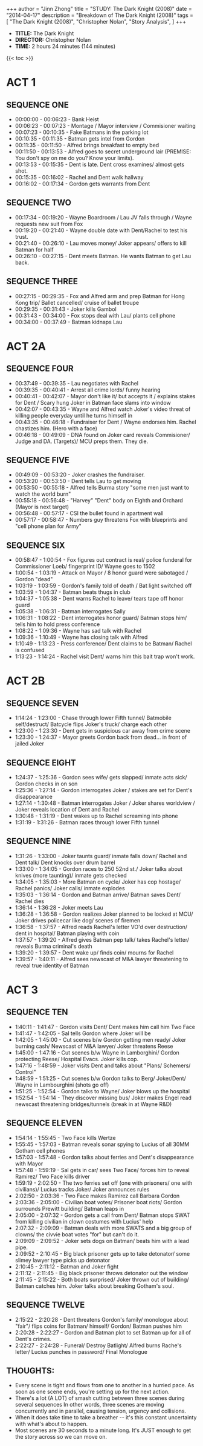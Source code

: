 +++
author = "Jinn Zhong"
title = "STUDY: The Dark Knight (2008)"
date = "2014-04-17"
description = "Breakdown of The Dark Knight (2008)"
tags = [
    "The Dark Knight (2008)",
    "Christopher Nolan",
    "Story Analysis",
]
+++
* **TITLE:** The Dark Knight
* **DIRECTOR:** Christopher Nolan
* **TIME:** 2 hours 24 minutes (144 minutes)

{{< toc >}}

# ACT 1

## SEQUENCE ONE
* 00:00:00 - 00:06:23 - Bank Heist
* 00:06:23 - 00:07:23 - Montage / Mayor interview / Commisioner waiting
* 00:07:23 - 00:10:35 - Fake Batmans in the parking lot
* 00:10:35 - 00:11:35 - Batman gets intel from Gordon
* 00:11:35 - 00:11:50 - Alfred brings breakfast to empty bed
* 00:11:50 - 00:13:53 - Alfred goes to secret underground lair (PREMISE: You don't spy on me do you? Know your limits).
* 00:13:53 - 00:15:35 - Dent is late. Dent cross examines/ almost gets shot.
* 00:15:35 - 00:16:02 - Rachel and Dent walk hallway
* 00:16:02 - 00:17:34 - Gordon gets warrants from Dent

## SEQUENCE TWO
* 00:17:34 - 00:19:20 - Wayne Boardroom / Lau JV falls through / Wayne requests new suit from Fox
* 00:19:20 - 00:21:40 - Wayne double date with Dent/Rachel to test his trust.
* 00:21:40 - 00:26:10 - Lau moves money/ Joker appears/ offers to kill Batman for half
* 00:26:10 - 00:27:15 - Dent meets Batman. He wants Batman to get Lau back.

## SEQUENCE THREE
* 00:27:15 - 00:29:35 - Fox and Alfred arm and prep Batman for Hong Kong trip/ Ballet cancelled/ cruise of ballet troupe
* 00:29:35 - 00:31:43 - Joker kills Gambol
* 00:31:43 - 00:34:00 - Fox stops deal with Lau/ plants cell phone
* 00:34:00 - 00:37:49 - Batman kidnaps Lau

# ACT 2A

## SEQUENCE FOUR
* 00:37:49 -  00:39:35 - Lau negotiates with Rachel
* 00:39:35 - 00:40:41 - Arrest all crime lords/ funny hearing
* 00:40:41 - 00:42:07 - Mayor don't like it/ but accepts it / explains stakes for Dent / Scary hung Joker in Batman face slams into window
* 00:42:07 - 00:43:35 - Wayne and Alfred watch Joker's video threat of killing people everyday until he turns himself in
* 00:43:35 - 00:46:18 - Fundraiser for Dent / Wayne endorses him. Rachel chastizes him. (Hero with a face)
* 00:46:18 - 00:49:09 - DNA found on Joker card reveals Commisioner/ Judge and DA. (Targets)/ MCU preps them. They die.

## SEQUENCE FIVE
* 00:49:09 - 00:53:20 - Joker crashes the fundraiser.
* 00:53:20 - 00:53:50 - Dent tells Lau to get moving
* 00:53:50 - 00:55:18 - Alfred tells Burma story "some men just want to watch the world burn"
* 00:55:18 - 00:56:48 - "Harvey" "Dent" body on Eighth and Orchard (Mayor is next target)
* 00:56:48 - 00:57:17 - CSI the bullet found in apartment wall
* 00:57:17 - 00:58:47 - Numbers guy threatens Fox with blueprints and "cell phone plan for Army"

## SEQUENCE SIX
* 00:58:47 - 1:00:54 - Fox figures out contract is real/ police funderal for Commissioner Loeb/ fingerprint ID/ Wayne goes to 1502
* 1:00:54 - 1:03:19 - Attack on Mayor / 8 honor guard were sabotaged / Gordon "dead" 
* 1:03:19 - 1:03:59 - Gordon's family told of death / Bat light switched off
* 1:03:59 - 1:04:37 - Batman beats thugs in club
* 1:04:37 - 1:05:38 - Dent warns Rachel to leave/ tears tape off honor guard
* 1:05:38 - 1:06:31 - Batman interrogates Sally
* 1:06:31 - 1:08:22 - Dent interrogates honor guard/ Batman stops him/ tells him to hold press conference
* 1:08:22 - 1:09:36 - Wayne has sad talk with Rachel
* 1:09:36 - 1:10:49 - Wayne has closing talk with Alfred
* 1:10:49 - 1:13:23 - Press conference/ Dent claims to be Batman/ Rachel is confused
* 1:13:23 - 1:14:24 - Rachel visit Dent/ warns him this bait trap won't work.

# ACT 2B

## SEQUENCE SEVEN
* 1:14:24 - 1:23:00 - Chase through lower Fifth tunnel/ Batmobile self/destruct/ Batcycle flips Joker's truck/ charge each other
* 1:23:00 - 1:23:30 - Dent gets in suspicious car away from crime scene
* 1:23:30 - 1:24:37 - Mayor greets Gordon back from dead... in front of jailed Joker

## SEQUENCE EIGHT
* 1:24:37 - 1:25:36 - Gordon sees wife/ gets slapped/ inmate acts sick/ Gordon checks in on son
* 1:25:36 - 1:27:14 - Gordon interrogates Joker / stakes are set for Dent's disappearance
* 1:27:14 - 1:30:48 - Batman interrogates Joker / Joker shares worldview / Joker reveals location of Dent and Rachel
* 1:30:48 - 1:31:19 - Dent wakes up to Rachel screaming into phone
* 1:31:19 - 1:31:26 - Batman races through lower Fifth tunnel

## SEQUENCE NINE
* 1:31:26 - 1:33:00 - Joker taunts guard/ inmate falls down/ Rachel and Dent talk/ Dent knocks over drum barrel
* 1:33:00 - 1:34:05 - Gordon races to 250 52nd st./ Joker talks about knives (more taunting)/ inmate gets checked
* 1:34:05 - 1:35:03 - More Batman on cycle/ Joker has cop hostage/ Rachel panics/ Joker calls/ inmate explodes
* 1:35:03 - 1:36:14 - Gordon and Batman arrive/ Batman saves Dent/ Rachel dies
* 1:36:14 - 1:36:28 - Joker meets Lau
* 1:36:28 - 1:36:58 - Gordon realizes Joker planned to be locked at MCU/ Joker drives policecar like dog/ scenes of firemen
* 1:36:58 - 1:37:57 - Alfred reads Rachel's letter VO'd over destruction/ dent in hospital/ Batman playing with coin
* 1:37:57 - 1:39:20 - Alfred gives Batman pep talk/ takes Rachel's letter/ reveals Burma criminal's death
* 1:39:20 - 1:39:57 - Dent wake up/ finds coin/ mourns for Rachel
* 1:39:57 - 1:40:11 - Alfred sees newscast of M&A lawyer threatening to reveal true identity of Batman


# ACT 3

## SEQUENCE TEN
* 1:40:11 - 1:41:47 - Gordon visits Dent/ Dent makes him call him Two Face
* 1:41:47 - 1:42:05 - Sal tells Gordon where Joker will be
* 1:42:05 - 1:45:00 - Cut scenes b/w Gordon getting men ready/ Joker burning cash/ Newscast of M&A lawyer/ Joker threatens Reese
* 1:45:00 - 1:47:16 - Cut scenes b/w Wayne in Lamborghini/ Gordon protecting Reese/ Hospital Evacs. Joker kills cop.
* 1:47:16 - 1:48:59 - Joker visits Dent and talks about "Plans/ Schemers/ Control"
* 1:48:59 - 1:51:25 - Cut scenes b/w Gordon talks to Berg/ Joker/Dent/ Wayne in Lambourghini (shots go off)
* 1:51:25 - 1:52:54 - Gordon talks to Wayne/ Joker blows up the hospital
* 1:52:54 - 1:54:14 - They discover missing bus/ Joker makes Engel read newscast threatening bridges/tunnels (break in at Wayne R&D)

## SEQUENCE ELEVEN
* 1:54:14 - 1:55:45 - Two Face kills Wertze
* 1:55:45 - 1:57:03 - Batman reveals sonar spying to Lucius of all 30MM Gotham cell phones
* 1:57:03 - 1:57:48 - Gordon talks about ferries and Dent's disappearance with Mayor
* 1:57:48 - 1:59:19 - Sal gets in car/ sees Two Face/ forces him to reveal Ramirez/ Two Face kills driver
* 1:59:19 - 2:02:50 - The two ferries set off (one with prisoners/ one with civilians)/ Lucius tracks Joker/ Joker announces rules
* 2:02:50 - 2:03:36 - Two Face makes Ramirez call Barbara Gordon
* 2:03:36 - 2:05:00 - Civilian boat votes/ Prisoner boat riots/ Gordon surrounds Prewitt building/ Batman leaps in
* 2:05:00 - 2:07:32 - Gordon gets a call from Dent/ Batman stops SWAT from killing civilian in clown costumes with Lucius' help
* 2:07:32 - 2:09:09 - Batman deals with more SWATS and a big group of clowns/ the civvie boat votes "for" but can't do it.
* 2:09:09 - 2:09:52 - Joker sets dogs on Batman/ beats him with a lead pipe.
* 2:09:52 - 2:10:45 - Big black prisoner gets up to take detonator/ some slimey lawyer type picks up detonator
* 2:10:45 - 2:11:12 - Batman and Joker fight
* 2:11:12 - 2:11:45 - Big black prisoner throws detonator out the window
* 2:11:45 - 2:15:22 - Both boats surprised/ Joker thrown out of building/ Batman catches him. Joker talks about breaking Gotham's soul.

## SEQUENCE TWELVE
* 2:15:22 - 2:20:28 - Dent threatens Gordon's family/ monologue about "fair"/ flips coins for Batman/ himself/ Gordon/ Batman pushes him
* 2:20:28 - 2:22:27 - Gordon and Batman plot to set Batman up for all of Dent's crimes.
* 2:22:27 - 2:24:28 - Funeral/ Destroy Batlight/ Alfred burns Rache's letter/ Lucius punches in password/ Final Monologue

## THOUGHTS:

- Every scene is tight and flows from one to another in a hurried pace.
As soon as one scene ends, you're setting up for the next action.
- There's a lot (A LOT) of smash cutting between three scenes during several sequences
In other words, three scenes are moving concurrently and in parallel, causing tension, urgency and collisions.
- When it does take time to take a breather -- it's this constant uncertainty with what's about to happen.
- Most scenes are 30 seconds to a minute long. It's JUST enough to get the story across so we can move on.
